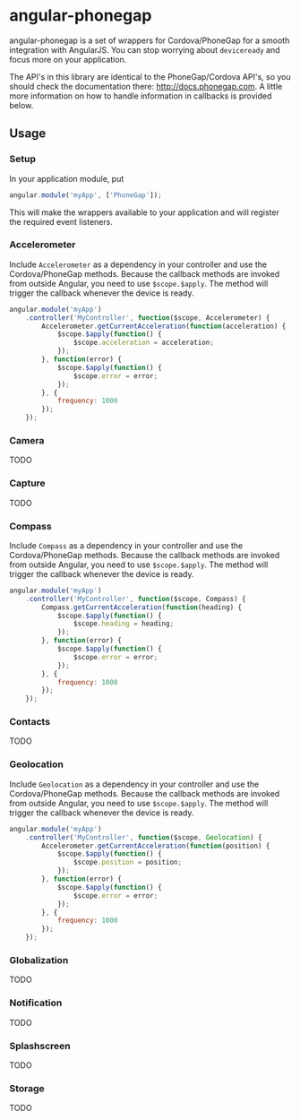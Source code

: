 # angular-phonegap

angular-phonegap is a set of wrappers for Cordova/PhoneGap for a smooth integration with AngularJS. You can stop
worrying about `deviceready` and focus more on your application.

The API's in this library are identical to the PhoneGap/Cordova API's, so you should check the documentation there:
http://docs.phonegap.com. A little more information on how to handle information in callbacks is provided below.

## Usage

### Setup

In your application module, put

```javascript
angular.module('myApp', ['PhoneGap']);
```

This will make the wrappers available to your application and will register the required event listeners.

### Accelerometer

Include `Accelerometer` as a dependency in your controller and use the Cordova/PhoneGap methods. Because the callback
methods are invoked from outside Angular, you need to use `$scope.$apply`. The method will trigger the callback whenever
the device is ready.

```javascript
angular.module('myApp')
    .controller('MyController', function($scope, Accelerometer) {
        Accelerometer.getCurrentAcceleration(function(acceleration) {
            $scope.$apply(function() {
                $scope.acceleration = acceleration;
            });
        }, function(error) {
            $scope.$apply(function() {
                $scope.error = error;
            });
        }, {
            frequency: 1000
        });
    });
```

### Camera

TODO

### Capture

TODO

### Compass

Include `Compass` as a dependency in your controller and use the Cordova/PhoneGap methods. Because the callback
methods are invoked from outside Angular, you need to use `$scope.$apply`. The method will trigger the callback whenever
the device is ready.

```javascript
angular.module('myApp')
    .controller('MyController', function($scope, Compass) {
        Compass.getCurrentAcceleration(function(heading) {
            $scope.$apply(function() {
                $scope.heading = heading;
            });
        }, function(error) {
            $scope.$apply(function() {
                $scope.error = error;
            });
        }, {
            frequency: 1000
        });
    });
```

### Contacts

TODO

### Geolocation

Include `Geolocation` as a dependency in your controller and use the Cordova/PhoneGap methods. Because the callback
methods are invoked from outside Angular, you need to use `$scope.$apply`. The method will trigger the callback whenever
the device is ready.

```javascript
angular.module('myApp')
    .controller('MyController', function($scope, Geolocation) {
        Accelerometer.getCurrentAcceleration(function(position) {
            $scope.$apply(function() {
                $scope.position = position;
            });
        }, function(error) {
            $scope.$apply(function() {
                $scope.error = error;
            });
        }, {
            frequency: 1000
        });
    });
```

### Globalization

TODO

### Notification

TODO

### Splashscreen

TODO

### Storage

TODO